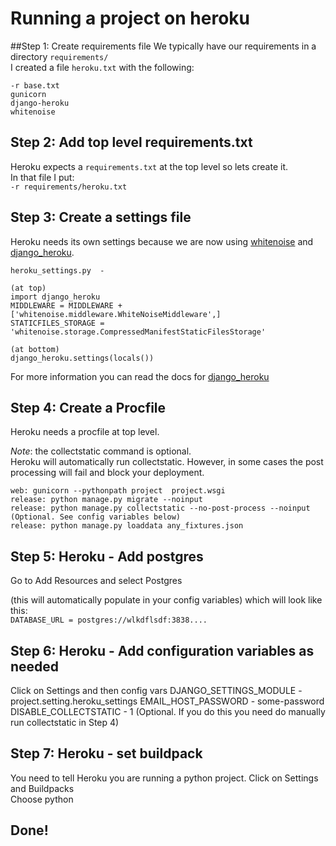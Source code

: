 # Running a project on heroku

##Step 1: Create requirements file
We typically have our requirements in a directory `requirements/`  
I created a file `heroku.txt` with the following:
```
-r base.txt
gunicorn
django-heroku
whitenoise
```

## Step 2: Add top level requirements.txt
Heroku expects a `requirements.txt` at the top level so lets create it.  
In that file I put:  
`-r requirements/heroku.txt`

## Step 3: Create a settings file
Heroku needs its own settings because we are now using [whitenoise](https://github.com/evansd/whitenoise) and [django_heroku](https://github.com/heroku/django-heroku).

```
heroku_settings.py  -

(at top)
import django_heroku
MIDDLEWARE = MIDDLEWARE + ['whitenoise.middleware.WhiteNoiseMiddleware',]
STATICFILES_STORAGE = 'whitenoise.storage.CompressedManifestStaticFilesStorage'

(at bottom)
django_heroku.settings(locals())
```
For more information you can read the docs for [django_heroku](https://github.com/heroku/django-heroku)

## Step 4: Create a Procfile
Heroku needs a procfile at top level.  

*Note*: the collectstatic command is optional.  
Heroku will automatically run collectstatic. However, in some cases the post processing will fail and block your 
deployment.
```
web: gunicorn --pythonpath project  project.wsgi
release: python manage.py migrate --noinput
release: python manage.py collectstatic --no-post-process --noinput (Optional. See config variables below)
release: python manage.py loaddata any_fixtures.json
```

## Step 5: Heroku - Add postgres 
Go to Add Resources and select Postgres

(this will automatically populate in your config variables)  which will look like this:  
`DATABASE_URL = postgres://wlkdflsdf:3838.... `

## Step 6: Heroku - Add configuration variables as needed
Click on Settings and then config vars
DJANGO_SETTINGS_MODULE - project.setting.heroku_settings
EMAIL_HOST_PASSWORD - some-password  
DISABLE_COLLECTSTATIC - 1 (Optional. If you do this you need do manually run collectstatic in Step 4)

## Step 7: Heroku - set buildpack
You need to tell Heroku you are running a python project.
Click on Settings and Buildpacks  
Choose python

## Done!
